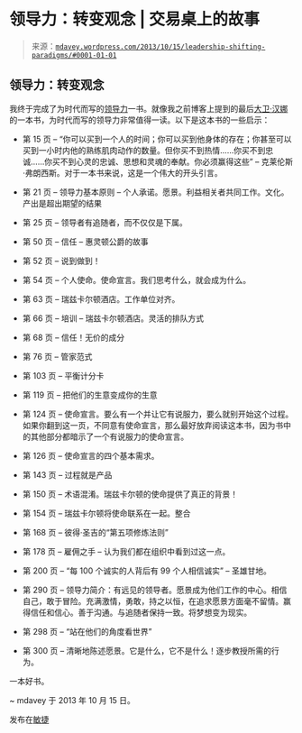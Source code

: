 <!--yml

分类：未分类

日期：2024-05-18 05:59:56

-->

# 领导力：转变观念 | 交易桌上的故事

> 来源：[`mdavey.wordpress.com/2013/10/15/leadership-shifting-paradigms/#0001-01-01`](https://mdavey.wordpress.com/2013/10/15/leadership-shifting-paradigms/#0001-01-01)

## 领导力：转变观念

我终于完成了为时代而写的[领导力](http://www.amazon.com/Leadership-Ages-Delivering-Building-Tomorrows/dp/1930771002)一书。就像我之前博客上提到的最后[大卫·汉娜](http://dave-hanna.net/)的一本书，为时代而写的领导力非常值得一读。以下是这本书的一些启示：

+   第 15 页 – “你可以买到一个人的时间；你可以买到他身体的存在；你甚至可以买到一小时内他的熟练肌肉动作的数量。但你买不到热情……你买不到忠诚……你买不到心灵的忠诚、思想和灵魂的奉献。你必须赢得这些” – 克莱伦斯·弗朗西斯。对于一本书来说，这是一个伟大的开头引言。

+   第 21 页 – 领导力基本原则 – 个人承诺。愿景。利益相关者共同工作。文化。产出是超出期望的结果

+   第 25 页 – 领导者有追随者，而不仅仅是下属。

+   第 50 页 – 信任 – 惠灵顿公爵的故事

+   第 52 页 – 说到做到！

+   第 54 页 – 个人使命。使命宣言。我们思考什么，就会成为什么。

+   第 63 页 – 瑞兹卡尔顿酒店。工作单位对齐。

+   第 66 页 – 培训 – 瑞兹卡尔顿酒店。灵活的排队方式

+   第 68 页 – 信任！无价的成分

+   第 76 页 – 管家范式

+   第 103 页 – 平衡计分卡

+   第 119 页 – 把他们的生意变成你的生意

+   第 124 页 – 使命宣言。要么有一个并让它有说服力，要么就别开始这个过程。如果你翻到这一页，不同意有使命宣言，那么最好放弃阅读这本书，因为书中的其他部分都暗示了一个有说服力的使命宣言。

+   第 126 页 – 使命宣言的四个基本需求。

+   第 143 页 – 过程就是产品

+   第 150 页 – 术语混淆。瑞兹卡尔顿的使命提供了真正的背景！

+   第 154 页 – 瑞兹卡尔顿将使命联系在一起。整合

+   第 168 页 – 彼得·圣吉的“第五项修炼法则”

+   第 178 页 – 雇佣之手 – 认为我们都在组织中看到过这一点。

+   第 200 页 – “每 100 个诚实的人背后有 99 个人相信诚实” – 圣雄甘地。

+   第 290 页 – 领导力简介：有远见的领导者。愿景成为他们工作的中心。相信自己，敢于冒险。充满激情，勇敢，持之以恒，在追求愿景方面毫不留情。赢得信任和信心。善于沟通。与追随者保持一致。将梦想变为现实。

+   第 298 页 – “站在他们的角度看世界”

+   第 300 页 – 清晰地陈述愿景。它是什么，它不是什么！逐步教授所需的行为。

一本好书。

~ mdavey 于 2013 年 10 月 15 日。

发布在[敏捷](https://mdavey.wordpress.com/category/agile/)
